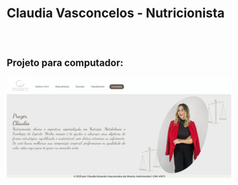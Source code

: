 <h1>Claudia Vasconcelos - Nutricionista</h1>
<br>
<br>
<h2>Projeto para computador:</h2>
<img src="https://github.com/Radamesjrr/Site-Claudia/blob/Developer-(desenvolvimento)/img/Projeto%20para%20pc.png?raw=true" rel="imagem-do-projeto-para-pc">
